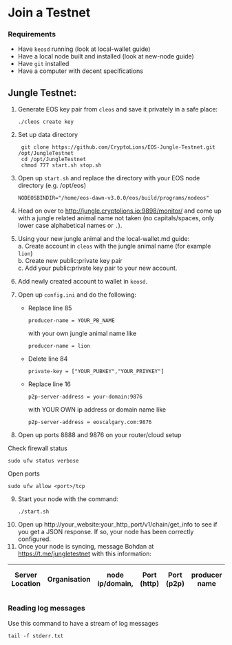 # Join a Testnet

### Requirements
- Have `keosd` running (look at local-wallet guide)
- Have a local node built and installed (look at new-node guide)
- Have `git` installed
- Have a computer with decent specifications

## **Jungle Testnet:**
1. Generate EOS key pair from `cleos` and save it privately in a safe place:
     ```console
    ./cleos create key
     ```
2. Set up data directory
     ```console
      git clone https://github.com/CryptoLions/EOS-Jungle-Testnet.git /opt/JungleTestnet
      cd /opt/JungleTestnet
      chmod 777 start.sh stop.sh
     ```
3. Open up `start.sh` and replace the directory with your EOS node directory (e.g. /opt/eos)
   ```console
   NODEOSBINDIR="/home/eos-dawn-v3.0.0/eos/build/programs/nodeos"
   ```
4. Head on over to http://jungle.cryptolions.io:9898/monitor/ and come up with a jungle related animal name not taken (no capitals/spaces, only lower case alphabetical names or `.`).

5. Using your new jungle animal and the local-wallet.md guide:  
    a. Create account in `cleos` with the jungle animal name (for example `lion`)  
    b. Create new public:private key pair  
    c. Add your public:private key pair to your new account.
6. Add newly created account to wallet in `keosd`.
7. Open up `config.ini` and do the following:
   * Replace line 85
      ```console
      producer-name = YOUR_PB_NAME
      ```
      with your own jungle animal name like
      ```console
      producer-name = lion
      ```

   *  Delete line 84
      ```console
      private-key = ["YOUR_PUBKEY","YOUR_PRIVKEY"]
      ```
   * Replace line 16
      ```console
      p2p-server-address = your-domain:9876
      ```
     with YOUR OWN ip address or domain name like
     ```console
     p2p-server-address = eoscalgary.com:9876
     ```

8. Open up ports 8888 and 9876 on your router/cloud setup

Check firewall status
```console
sudo ufw status verbose
```

Open ports
```console
sudo ufw allow <port>/tcp
```

9. Start your node with the command:
   ```console
   ./start.sh
   ```
10. Open up http://your_website:your_http_port/v1/chain/get_info to see if you get a JSON response. If so, your node has been correctly configured.
11. Once your node is syncing, message Bohdan at https://t.me/jungletestnet with this information:

| Server Location | Organisation | node ip/domain, | Port (http) |  Port (p2p) | producer name | your public key|
|-----------------|--------------|-----------------|-------------|-------------|---------------|----------------|



### Reading log messages
Use this command to have a stream of log messages
```console
tail -f stderr.txt
```
